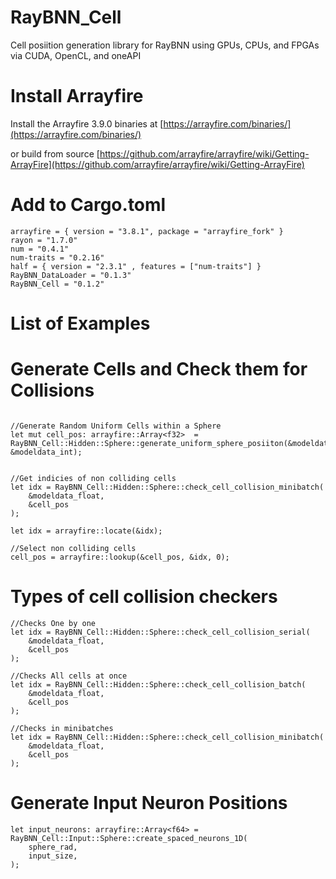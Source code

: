 # RayBNN_Cell

Cell posiition generation library for RayBNN using GPUs, CPUs, and FPGAs via CUDA, OpenCL, and oneAPI 



# Install Arrayfire

Install the Arrayfire 3.9.0 binaries at [https://arrayfire.com/binaries/](https://arrayfire.com/binaries/)

or build from source
[https://github.com/arrayfire/arrayfire/wiki/Getting-ArrayFire](https://github.com/arrayfire/arrayfire/wiki/Getting-ArrayFire)




# Add to Cargo.toml
```
arrayfire = { version = "3.8.1", package = "arrayfire_fork" }
rayon = "1.7.0"
num = "0.4.1"
num-traits = "0.2.16"
half = { version = "2.3.1" , features = ["num-traits"] }
RayBNN_DataLoader = "0.1.3"
RayBNN_Cell = "0.1.2"
```

# List of Examples


# Generate Cells and Check them for Collisions
```

//Generate Random Uniform Cells within a Sphere
let mut cell_pos: arrayfire::Array<f32>  = RayBNN_Cell::Hidden::Sphere::generate_uniform_sphere_posiiton(&modeldata_float, &modeldata_int);


//Get indicies of non colliding cells
let idx = RayBNN_Cell::Hidden::Sphere::check_cell_collision_minibatch(
    &modeldata_float, 
    &cell_pos
);

let idx = arrayfire::locate(&idx);

//Select non colliding cells
cell_pos = arrayfire::lookup(&cell_pos, &idx, 0);

```

# Types of cell collision checkers
```
//Checks One by one
let idx = RayBNN_Cell::Hidden::Sphere::check_cell_collision_serial(
    &modeldata_float, 
    &cell_pos
);

//Checks All cells at once
let idx = RayBNN_Cell::Hidden::Sphere::check_cell_collision_batch(
    &modeldata_float, 
    &cell_pos
);

//Checks in minibatches
let idx = RayBNN_Cell::Hidden::Sphere::check_cell_collision_minibatch(
    &modeldata_float, 
    &cell_pos
);

```


# Generate Input Neuron Positions

```
let input_neurons: arrayfire::Array<f64> = RayBNN_Cell::Input::Sphere::create_spaced_neurons_1D(
    sphere_rad,
    input_size,
);
```



